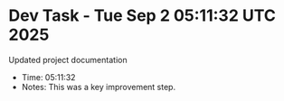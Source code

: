 # Dev Task - Tue Sep  2 05:11:32 UTC 2025
Updated project documentation
- Time: 05:11:32
- Notes: This was a key improvement step.
